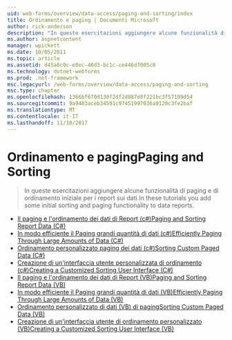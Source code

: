 ```yaml
---
uid: web-forms/overview/data-access/paging-and-sorting/index
title: Ordinamento e paging | Documenti Microsoft
author: rick-anderson
description: "In queste esercitazioni aggiungere alcune funzionalità di paging e di ordinamento iniziale per i report sui dati."
ms.author: aspnetcontent
manager: wpickett
ms.date: 10/05/2011
ms.topic: article
ms.assetid: d45a8c0c-e8ec-46d3-bc1c-ce446df005c8
ms.technology: dotnet-webforms
ms.prod: .net-framework
msc.legacyurl: /web-forms/overview/data-access/paging-and-sorting
msc.type: chapter
ms.openlocfilehash: 1366bf670d130f2df2d887e8f221bc3f57109d54
ms.sourcegitcommit: 9a9483aceb34591c97451997036a9120c3fe2baf
ms.translationtype: MT
ms.contentlocale: it-IT
ms.lasthandoff: 11/10/2017
---
```

<a name="paging-and-sorting"></a><span data-ttu-id="ce0c0-103">Ordinamento e paging</span><span class="sxs-lookup"><span data-stu-id="ce0c0-103">Paging and Sorting</span></span>
====================
> <span data-ttu-id="ce0c0-104">In queste esercitazioni aggiungere alcune funzionalità di paging e di ordinamento iniziale per i report sui dati.</span><span class="sxs-lookup"><span data-stu-id="ce0c0-104">In these tutorials you add some initial sorting and paging functionality to data reports.</span></span>


- [<span data-ttu-id="ce0c0-105">Il paging e l'ordinamento dei dati di Report (c#)</span><span class="sxs-lookup"><span data-stu-id="ce0c0-105">Paging and Sorting Report Data (C#)</span></span>](paging-and-sorting-report-data-cs.md)
- [<span data-ttu-id="ce0c0-106">In modo efficiente il Paging grandi quantità di dati (c#)</span><span class="sxs-lookup"><span data-stu-id="ce0c0-106">Efficiently Paging Through Large Amounts of Data (C#)</span></span>](efficiently-paging-through-large-amounts-of-data-cs.md)
- [<span data-ttu-id="ce0c0-107">Ordinamento personalizzato paging dei dati (c#)</span><span class="sxs-lookup"><span data-stu-id="ce0c0-107">Sorting Custom Paged Data (C#)</span></span>](sorting-custom-paged-data-cs.md)
- [<span data-ttu-id="ce0c0-108">Creazione di un'interfaccia utente personalizzata di ordinamento (c#)</span><span class="sxs-lookup"><span data-stu-id="ce0c0-108">Creating a Customized Sorting User Interface (C#)</span></span>](creating-a-customized-sorting-user-interface-cs.md)
- [<span data-ttu-id="ce0c0-109">Il paging e l'ordinamento dei dati di Report (VB)</span><span class="sxs-lookup"><span data-stu-id="ce0c0-109">Paging and Sorting Report Data (VB)</span></span>](paging-and-sorting-report-data-vb.md)
- [<span data-ttu-id="ce0c0-110">In modo efficiente il Paging grandi quantità di dati (VB)</span><span class="sxs-lookup"><span data-stu-id="ce0c0-110">Efficiently Paging Through Large Amounts of Data (VB)</span></span>](efficiently-paging-through-large-amounts-of-data-vb.md)
- [<span data-ttu-id="ce0c0-111">Ordinamento personalizzato di dati (VB) di paging</span><span class="sxs-lookup"><span data-stu-id="ce0c0-111">Sorting Custom Paged Data (VB)</span></span>](sorting-custom-paged-data-vb.md)
- [<span data-ttu-id="ce0c0-112">Creazione di un'interfaccia utente di ordinamento personalizzato (VB)</span><span class="sxs-lookup"><span data-stu-id="ce0c0-112">Creating a Customized Sorting User Interface (VB)</span></span>](creating-a-customized-sorting-user-interface-vb.md)
